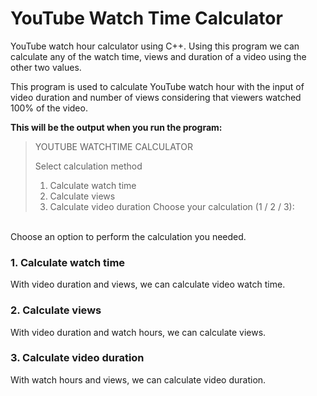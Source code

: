 # YouTube Watch Time Calculator
YouTube watch hour calculator using C++. Using this program we can calculate any of the watch time, views and duration of a video using the other two values.

This program is used to calculate YouTube watch hour with the input of video duration and number of views considering that viewers watched 100% of the video.

<b>This will be the output when you run the program:</b>
>YOUTUBE WATCHTIME CALCULATOR 
>
>Select calculation method 
>1. Calculate watch time
>2. Calculate views
>3. Calculate video duration
>Choose your calculation (1 / 2 / 3):
<br>  
Choose an option to perform the calculation you needed.

### 1. Calculate watch time
  With video duration and views, we can calculate video watch time.
  
### 2. Calculate views
  With video duration and watch hours, we can calculate views.
  
### 3. Calculate video duration
  With watch hours and views, we can calculate video duration.
